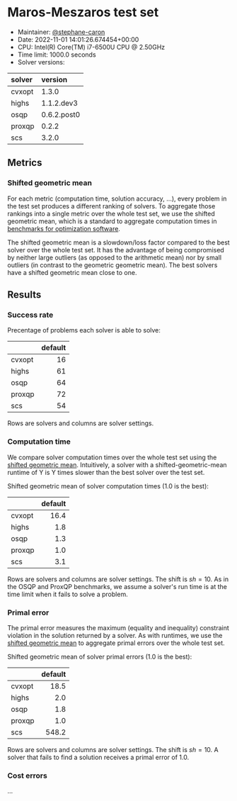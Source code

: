 # Maros-Meszaros test set

- Maintainer: [@stephane-caron](https://github.com/stephane-caron/)
- Date: 2022-11-01 14:01:26.674454+00:00
- CPU: Intel(R) Core(TM) i7-6500U CPU @ 2.50GHz
- Time limit: 1000.0 seconds
- Solver versions:

| solver   | version     |
|:---------|:------------|
| cvxopt   | 1.3.0       |
| highs    | 1.1.2.dev3  |
| osqp     | 0.6.2.post0 |
| proxqp   | 0.2.2       |
| scs      | 3.2.0       |

## Metrics

### Shifted geometric mean

For each metric (computation time, solution accuracy, ...), every problem in
the test set produces a different ranking of solvers. To aggregate those
rankings into a single metric over the whole test set, we use the shifted
geometric mean, which is a standard to aggregate computation times in
[benchmarks for optimization software](http://plato.asu.edu/bench.html).

The shifted geometric mean is a slowdown/loss factor compared to the best
solver over the whole test set. It has the advantage of being compromised by
neither large outliers (as opposed to the arithmetic mean) nor by small
outliers (in contrast to the geometric geometric mean). The best solvers have a
shifted geometric mean close to one.

## Results

### Success rate

Precentage of problems each solver is able to solve:

|        |   default |
|:-------|----------:|
| cvxopt |        16 |
| highs  |        61 |
| osqp   |        64 |
| proxqp |        72 |
| scs    |        54 |

Rows are solvers and columns are solver settings.

### Computation time

We compare solver computation times over the whole test set using the [shifted
geometric mean](#shifted-geometric-mean). Intuitively, a solver with a
shifted-geometric-mean runtime of Y is Y times slower than the best solver over
the test set.

Shifted geometric mean of solver computation times (1.0 is the best):

|        |   default |
|:-------|----------:|
| cvxopt |      16.4 |
| highs  |       1.8 |
| osqp   |       1.3 |
| proxqp |       1.0 |
| scs    |       3.1 |

Rows are solvers and columns are solver settings. The shift is $sh = 10$. As in
the OSQP and ProxQP benchmarks, we assume a solver's run time is at the time
limit when it fails to solve a problem.

### Primal error

The primal error measures the maximum (equality and inequality) constraint
violation in the solution returned by a solver. As with runtimes, we use the
[shifted geometric mean](#shifted-geometric-mean) to aggregate primal errors
over the whole test set.

Shifted geometric mean of solver primal errors (1.0 is the best):

|        |   default |
|:-------|----------:|
| cvxopt |      18.5 |
| highs  |       2.0 |
| osqp   |       1.8 |
| proxqp |       1.0 |
| scs    |     548.2 |

Rows are solvers and columns are solver settings. The shift is $sh = 10$. A
solver that fails to find a solution receives a primal error of 1.0.

### Cost errors

...
